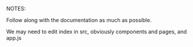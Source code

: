 NOTES:

Follow along with the documentation as much as possible. 

We may need to edit index in src, obviously components and pages, and app.js
